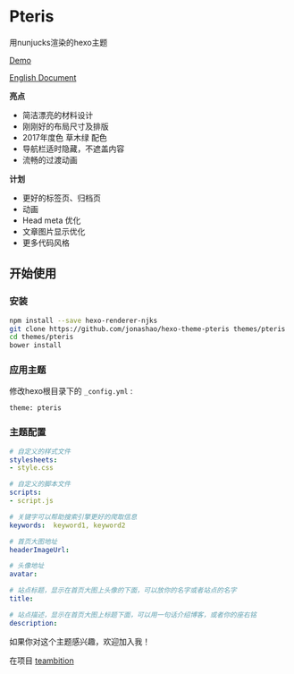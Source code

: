 # Pteris
用nunjucks渲染的hexo主题

[Demo](http://www.junnanhao.com)

[English Document](README.md)

**亮点**
- 简洁漂亮的材料设计
- 刚刚好的布局尺寸及排版
- 2017年度色 草木绿 配色
- 导航栏适时隐藏，不遮盖内容
- 流畅的过渡动画

**计划**
- 更好的标签页、归档页
- 动画
- Head meta 优化
- 文章图片显示优化
- 更多代码风格

## 开始使用
### 安装
``` bash
npm install --save hexo-renderer-njks
git clone https://github.com/jonashao/hexo-theme-pteris themes/pteris
cd themes/pteris
bower install
```

### 应用主题
修改hexo根目录下的 `_config.yml` : 
```
theme: pteris
```

### 主题配置
``` yml
# 自定义的样式文件
stylesheets:
- style.css  

# 自定义的脚本文件
scripts:
- script.js

# 关键字可以帮助搜索引擎更好的爬取信息
keywords:  keyword1, keyword2

# 首页大图地址
headerImageUrl: 

# 头像地址
avatar:

# 站点标题，显示在首页大图上头像的下面，可以放你的名字或者站点的名字
title:

# 站点描述，显示在首页大图上标题下面，可以用一句话介绍博客，或者你的座右铭
description:
```

如果你对这个主题感兴趣，欢迎加入我！

在项目 [teambition](https://www.teambition.com/project/585497e096c7dce53871e4be/)
